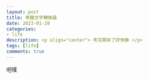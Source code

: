 ```yaml
---
layout: post
title: 希臘文字轉換器
date: 2023-01-20
categories:
- life
description: <p align="center"> 考完期末了好快樂 </p>
tags: [life]
comments: true
---
```


吧噗

<script src="ericodingtwiceaweak.github.io/projects/2023-01-20.js"></script>